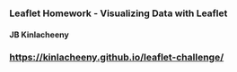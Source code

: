 ### Leaflet Homework - Visualizing Data with Leaflet 
#### JB Kinlacheeny

### https://kinlacheeny.github.io/leaflet-challenge/
